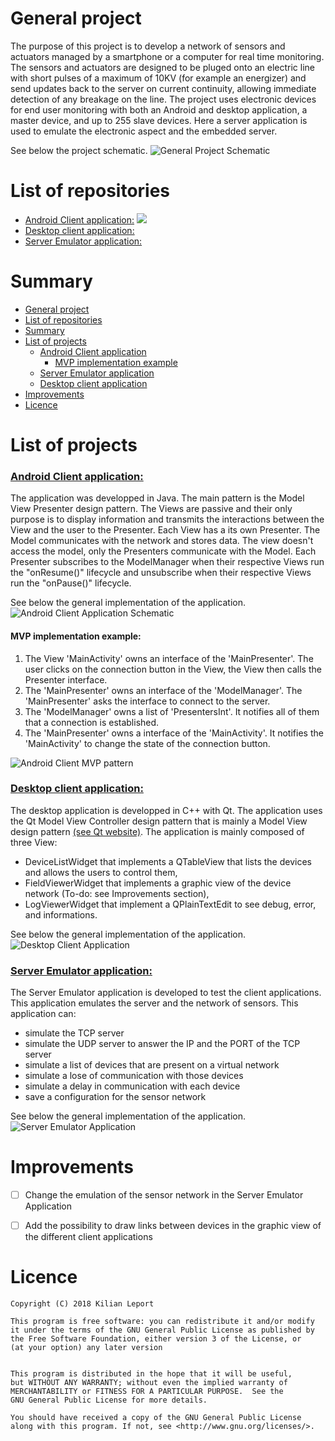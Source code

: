 # General project

The purpose of this project is to develop a network of sensors and actuators managed by a smartphone or a computer for real time monitoring. The sensors and actuators are designed to be pluged onto an electric line with short pulses of a maximum of 10KV (for example an energizer) and send updates back to the server on current continuity, allowing immediate detection of any breakage on the line. The project uses electronic devices for end user monitoring with both an Android and desktop application, a master device, and up to 255 slave devices. Here a server application is used to emulate the electronic aspect and the embedded server.

See below the project schematic. 
<img src="../master/image/schema.png" alt="General Project Schematic"/>

# List of repositories

* [Android Client application:](https://github.com/KilianLeport/androidClientApplication) <img src="../master/image/android_client_application_Arrow.png"/>
* [Desktop client application:](https://github.com/KilianLeport/desktopClientApplication)
* [Server Emulator application:](https://github.com/KilianLeport/serverEmulatorApplication)  

# Summary

* [General project](../master/README.md#General-project)
* [List of repositories](../master/README.md#List-of-repositories)
* [Summary](../master/README.md#Summary)
* [List of projects](../master/README.md#List-of-projects)
  * [Android Client application](../master/README.md#Android-client-application)
    * [MVP implementation example](../master/README.md#MVP-implementation-example)
  * [Server Emulator application](../master/README.md#Server-Emulator-application)
  * [Desktop client application](../master/README.md#Desktop-client-application)
* [Improvements](../master/README.md#Improvements)
* [Licence](../master/README.md#Licence)



# List of projects
### [Android Client application:](https://github.com/KilianLeport/androidClientApplication)
The application was developped in Java. The main pattern is the Model View Presenter design pattern. The Views are passive and their only purpose is to display information and transmits the interactions between the View and the user to the Presenter. Each View has a its own Presenter. The Model communicates with the network and stores data. The view doesn't access the model, only the Presenters communicate with the Model.
Each Presenter subscribes to the ModelManager when their respective Views run the "onResume()" lifecycle and unsubscribe when their respective Views run the "onPause()" lifecycle.

See below the general implementation of the application.
<img src="../master/image/android_client_application.png" alt="Android Client Application Schematic"/>

#### MVP implementation example:
1. The View 'MainActivity' owns an interface of the 'MainPresenter'. The user clicks on the connection button in the View, the View then  calls the Presenter interface.
2. The 'MainPresenter' owns an interface of the 'ModelManager'. The 'MainPresenter' asks the interface to connect to the server.
3. The 'ModelManager' owns a list of 'PresentersInt'. It notifies all of them that a connection is established.
4. The 'MainPresenter' owns a interface of the 'MainActivity'. It notifies the 'MainActivity' to change the state of the connection button.
<img src="../master/image/android_client_application_MVP.png" alt="Android Client MVP pattern"/>



### [Desktop client application:](https://github.com/KilianLeport/desktopClientApplication)
The desktop application is developped in C++ with Qt. The application uses the Qt Model View Controller design pattern that is mainly a Model View design pattern [(see Qt website)](https://doc.qt.io/qt-5/model-view-programming.html).
The application is mainly composed of three View:
* DeviceListWidget that implements a QTableView that lists the devices and allows the users to control them,
* FieldViewerWidget that implements a graphic view of the device network (To-do: see Improvements section),
* LogViewerWidget that implement a QPlainTextEdit to see debug, error, and informations.

See below the general implementation of the application. 
<img src="../master/image/client_surveillance_schematic.png" alt="Desktop Client Application"/>



### [Server Emulator application:](https://github.com/KilianLeport/serverEmulatorApplication) 
The Server Emulator application is developed to test the client applications. This application emulates the server and the network of sensors. 
This application can:
* simulate the TCP server
* simulate the UDP server to answer the IP and the PORT of the TCP server
* simulate a list of devices that are present on a virtual network
* simulate a lose of communication with those devices
* simulate a delay in communication with each device
* save a configuration for the sensor network 

See below the general implementation of the application. 
<img src="../master/image/server_surveillance_schematic.png" alt="Server Emulator Application"/>



# Improvements
- [ ] Change the emulation of the sensor network in the Server Emulator Application
- [ ] Add the possibility to draw links between devices in the graphic view of the different client applications



# Licence

    Copyright (C) 2018 Kilian Leport

    This program is free software: you can redistribute it and/or modify
    it under the terms of the GNU General Public License as published by
    the Free Software Foundation, either version 3 of the License, or
    (at your option) any later version
    

    This program is distributed in the hope that it will be useful,
    but WITHOUT ANY WARRANTY; without even the implied warranty of
    MERCHANTABILITY or FITNESS FOR A PARTICULAR PURPOSE.  See the
    GNU General Public License for more details.
  
    You should have received a copy of the GNU General Public License
    along with this program. If not, see <http://www.gnu.org/licenses/>.
